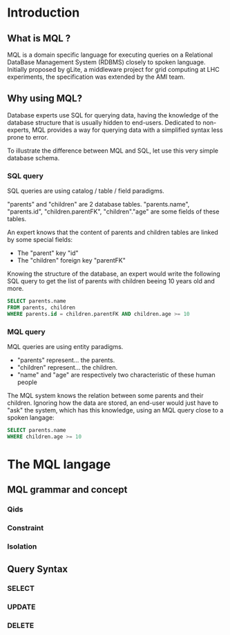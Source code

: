 # Introduction
## What is MQL ?
MQL is a domain specific language for executing queries on a Relational DataBase Management System (RDBMS) closely to spoken language.
Initially proposed by gLite, a middleware project for grid computing at LHC experiments, the specification was extended by the AMI team.

## Why using MQL?
Database experts use SQL for querying data, having the knowledge of the database structure that is usually hidden to end-users.
Dedicated to non-experts, MQL provides a way for querying data with a simplified syntax less prone to error.

To illustrate the difference between MQL and SQL, let use this very simple database schema.

### SQL query

SQL queries are using catalog / table / field paradigms.

"parents" and "children" are 2 database tables.
"parents.name", "parents.id", "children.parentFK", "children"."age" are some fields of these tables.

An expert knows that the content of parents and children tables are linked by some special fields:
- The "parent" key "id"
- The "children" foreign key "parentFK"

Knowing the structure of the database, an expert would write the following SQL query to get the list of parents with children beeing 10 years old and more.

```sql
SELECT parents.name 
FROM parents, children 
WHERE parents.id = children.parentFK AND children.age >= 10 
```
### MQL query

MQL queries are using entity paradigms.

- "parents" represent... the parents.
- "children" represent... the children.
- "name" and "age" are respectively two characteristic of these human people

The MQL system knows the relation between some parents and their children.
Ignoring how the data are stored, an end-user would just have to "ask" the system, which has this knowledge, using an MQL query close to a spoken langage:

```sql
SELECT parents.name 
WHERE children.age >= 10 
```

# The MQL langage
## MQL grammar and concept
### Qids
### Constraint
### Isolation 
## Query Syntax
### SELECT
### UPDATE
### DELETE 